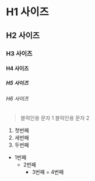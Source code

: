 # H1 사이즈
##  H2 사이즈
###  H3 사이즈
####  H4 사이즈
#####  H5 사이즈
######  H6 사이즈

> 블럭인용 문자 1
> 블럭인용 문자 2

1. 첫번째
3. 세번째
2. 두번째

* 1번째
    - 2번째
    	+ 3번째
            = 4번째
